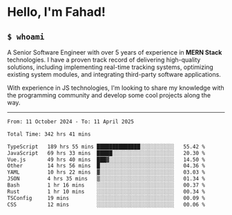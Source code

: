 <h1>Hello, I'm Fahad!</h1>

<h2><code>$ whoami</code></h2>

A Senior Software Engineer with over 5 years of experience in **MERN Stack** technologies. I have a proven track record of delivering high-quality solutions, including implementing real-time tracking systems, optimizing existing system modules, and integrating third-party software applications.

With experience in JS technologies, I'm looking to share my knowledge with the programming community and develop some cool projects along the way.

---

<!--START_SECTION:waka-->

```txt
From: 11 October 2024 - To: 11 April 2025

Total Time: 342 hrs 41 mins

TypeScript   189 hrs 55 mins ██████████████░░░░░░░░░░░   55.42 %
JavaScript   69 hrs 33 mins  █████░░░░░░░░░░░░░░░░░░░░   20.30 %
Vue.js       49 hrs 40 mins  ███▓░░░░░░░░░░░░░░░░░░░░░   14.50 %
Other        14 hrs 56 mins  █░░░░░░░░░░░░░░░░░░░░░░░░   04.36 %
YAML         10 hrs 22 mins  ▓░░░░░░░░░░░░░░░░░░░░░░░░   03.03 %
JSON         4 hrs 35 mins   ▒░░░░░░░░░░░░░░░░░░░░░░░░   01.34 %
Bash         1 hr 16 mins    ░░░░░░░░░░░░░░░░░░░░░░░░░   00.37 %
Rust         1 hr 10 mins    ░░░░░░░░░░░░░░░░░░░░░░░░░   00.34 %
TSConfig     19 mins         ░░░░░░░░░░░░░░░░░░░░░░░░░   00.09 %
CSS          12 mins         ░░░░░░░░░░░░░░░░░░░░░░░░░   00.06 %
```

<!--END_SECTION:waka-->

<!--
**heyFahad/heyFahad** is a ✨ _special_ ✨ repository because its `README.md` (this file) appears on your GitHub profile.

Here are some ideas to get you started:

- 🔭 I’m currently working on ...
- 🌱 I’m currently learning ...
- 👯 I’m looking to collaborate on ...
- 🤔 I’m looking for help with ...
- 💬 Ask me about ...
- 📫 How to reach me: ...
- 😄 Pronouns: ...
- ⚡ Fun fact: ...
-->

